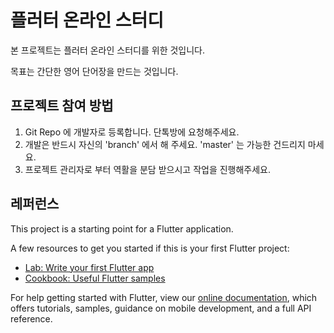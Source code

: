 # 플러터 온라인 스터디

본 프로젝트는 플러터 온라인 스터디를 위한 것입니다.

목표는 간단한 영어 단어장을 만드는 것입니다.

## 프로젝트 참여 방법

1. Git Repo 에 개발자로 등록합니다. 단톡방에 요청해주세요.
2. 개발은 반드시 자신의 'branch' 에서 해 주세요. 'master' 는 가능한 건드리지 마세요.
3. 프로젝트 관리자로 부터 역활을 분담 받으시고 작업을 진행해주세요.

## 레퍼런스

This project is a starting point for a Flutter application.

A few resources to get you started if this is your first Flutter project:

- [Lab: Write your first Flutter app](https://flutter.dev/docs/get-started/codelab)
- [Cookbook: Useful Flutter samples](https://flutter.dev/docs/cookbook)

For help getting started with Flutter, view our
[online documentation](https://flutter.dev/docs), which offers tutorials,
samples, guidance on mobile development, and a full API reference.

